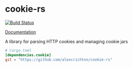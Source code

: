# cookie-rs

[![Build Status](https://travis-ci.org/alexcrichton/cookie-rs.svg?branch=master)](https://travis-ci.org/alexcrichton/cookie-rs)

[Documentation](http://alexcrichton.com/cookie-rs/cookie/index.html)

A library for parsing HTTP cookies and managing cookie jars

```toml
# Cargo.toml
[dependencies.cookie]
git = "https://github.com/alexcrichton/cookie-rs"
```
